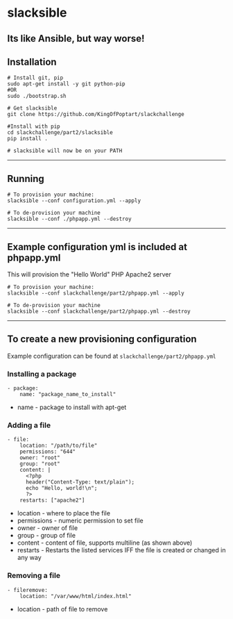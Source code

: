 # slacksible
Its like Ansible, but way worse!
---

## Installation
```
# Install git, pip 
sudo apt-get install -y git python-pip
#OR
sudo ./bootstrap.sh

# Get slacksible
git clone https://github.com/KingOfPoptart/slackchallenge

#Install with pip
cd slackchallenge/part2/slacksible
pip install .

# slacksible will now be on your PATH
```

---

## Running
```
# To provision your machine:
slacksible --conf configuration.yml --apply

# To de-provision your machine
slacksible --conf ./phpapp.yml --destroy
```

---
## Example configuration yml is included at phpapp.yml
This will provision the "Hello World" PHP Apache2 server
```
# To provision your machine:
slacksible --conf slackchallenge/part2/phpapp.yml --apply

# To de-provision your machine
slacksible --conf slackchallenge/part2/phpapp.yml --destroy
```

---
## To create a new provisioning configuration
Example configuration can be found at `slackchallenge/part2/phpapp.yml`

### Installing a package
```
- package:
    name: "package_name_to_install"
```
* name - package to install with apt-get

### Adding a file
```
- file:
    location: "/path/to/file"
    permissions: "644"
    owner: "root"
    group: "root"
    content: |
      <?php
      header("Content-Type: text/plain");
      echo "Hello, world!\n";
      ?>
    restarts: ["apache2"]
```
* location - where to place the file
* permissions - numeric permission to set file
* owner - owner of file
* group - group of file
* content - content of file, supports multiline (as shown above)
* restarts - Restarts the listed services IFF the file is created or changed in any way

### Removing a file
```
- fileremove:
    location: "/var/www/html/index.html"
```
* location - path of file to remove

